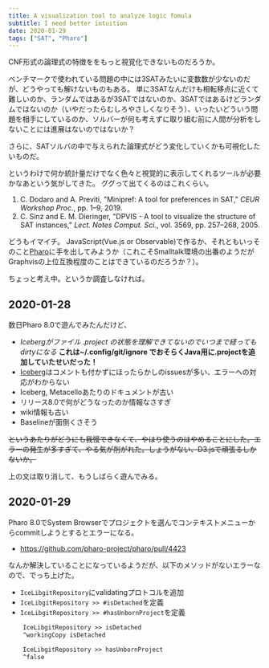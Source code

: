 ```yaml
---
title: A visualization tool to analyze logic fomula
subtitle: I need better intuition
date: 2020-01-29
tags: ["SAT", "Pharo"]
---
```

CNF形式の論理式の特徴ををもっと視覚化できないものだろうか。

ベンチマークで使われている問題の中には3SATみたいに変数数が少ないのだが、どうやっても解けないものもある。
単に3SATなんだけも相転移点に近くて難しいのか、ランダムではあるが3SATではないのか、3SATではあるけどランダムではないのか（いやだったらむしろやさしくなりそう）、いったいどういう問題を相手にしているのか、ソルバーが何も考えずに取り組む前に人間が分析をしないことには進展はないのではないか？

さらに、SATソルバの中で与えられた論理式がどう変化していくかも可視化したいものだ。


というわけで何か統計量だけでなく色々と視覚的に表示してくれるツールが必要かなあという気がしてきた。
ググって出てくるのはこれくらい。

1. C. Dodaro and A. Previti, "Minipref: A tool for preferences in SAT," *CEUR Workshop Proc.*, pp. 1–9, 2019.
1. C. Sinz and E. M. Dieringer, "DPVIS - A tool to visualize the structure of SAT instances," *Lect. Notes Comput. Sci.*, vol. 3569, pp. 257–268, 2005.

どうもイマイチ。
JavaScript(Vue.js or Observable)で作るか、それともいっそのこと[Pharo](https://pharo.org)に手を出してみようか（これこそSmalltalk環境の出番のようだがGraphvisの上位互換程度のことはできているのだろうか？）。

ちょっと考え中。というか調査しなければ。


## 2020-01-28

数日Pharo 8.0で遊んでみたんだけど、

- *Icebergがファイル .project の状態を理解できてないのでいつまで経ってもdirtyになる*
  **これは~/.config/git/ignore でおそらくJava用に.projectを追加していたせいだった！**
- [Iceberg](https://github.com/pharo-vcs/iceberg)はコメントも付かずにほったらかしのissuesが多い、エラーへの対応がわからない
- Iceberg, Metacelloあたりのドキュメントが古い
- リリース8.0で何がどうなったのか情報なさすぎ
- wiki情報も古い
- Baselineが面倒くさそう

~~というあたりがどうにも我慢できなくて、やはり使うのはやめることにした。エラーの発生が多すぎて、やる気が削がれた。しょうがない、D3.jsで頑張るしかないか。~~

上の文は取り消して、もうしばらく遊んでみる。

## 2020-01-29

Pharo 8.0でSystem Browserでプロジェクトを選んでコンテキストメニューからcommitしようとするとエラーになる。

- https://github.com/pharo-project/pharo/pull/4423

なんか解決していることになっているようだが、以下のメソッドがないエラーなので、でっち上げた。

- `IceLibgitRepository`にvalidatingプロトコルを追加
- `IceLibgitRepository >> #isDetached`を定義
- `IceLibgitRepository >> #hasUnbornProject`を定義

```txt
    IceLibgitRepository >> isDetached
	^workingCopy isDetached
```

```txt
    IceLibgitRepository >> hasUnbornProject
	^false
```
